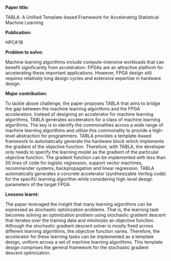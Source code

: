 **Paper title:**

TABLA: A Unified Template-based Framework for Accelerating Statistical Machine
Learning

**Publication:**

HPCA’16

**Problem to solve:**

Machine learning algorithms include compute-intensive workloads that can benefit
significantly from acceleration. FPGAs are an attractive platform for
accelerating these important applications. However, FPGA design still requires
relatively long design cycles and extensive expertise in hardware design.

**Major contribution:**

To tackle above challenge, the paper proposes TABLA that aims to bridge the gap
between the machine learning algorithms and the FPGA accelerators. Instead of
designing an accelerator for machine learning algorithms, TABLA generates
accelerators for a class of machine learning algorithms. The key is to identify
the commonalities across a wide range of machine learning algorithms and utilize
this commonality to provide a high-level abstraction for programmers. TABLA
provides a template-based framework to automatically generate the hardware block
which implements the gradient of the objective function. Therefore, with TABLA,
the developer only needs to specify the learning model as the gradient of the
particular objective function. The gradient function can be implemented with
less than 50 lines of code for logistic regression, support vector machines,
recommender systems, backpropagation and linear regression. TABLA automatically
generates a concrete accelerator (synthesizable Verilog code) for the specific
learning algorithm while considering high-level design parameters of the target
FPGA.

**Lessons learnt:**

The paper leveraged the insight that many learning algorithms can be expressed
as stochastic optimization problems. That is, the learning task becomes solving
an optimization problem using stochastic gradient descent that iterates over the
training data and minimizes an objective function. Although the stochastic
gradient descent solver is mostly fixed across different learning algorithms,
the objective function varies. Therefore, the accelerator for these learning
tasks can be implemented as a template design, uniform across a set of machine
learning algorithms. This template design comprises the general framework for
the stochastic gradient descent optimization.
